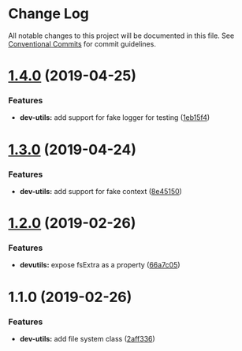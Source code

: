 # Change Log

All notable changes to this project will be documented in this file.
See [Conventional Commits](https://conventionalcommits.org) for commit guidelines.

# [1.4.0](https://github.com/adonisjs/adonis-framework/tree/master/packages/dev-utils/compare/@adonisjs/dev-utils@1.3.0...@adonisjs/dev-utils@1.4.0) (2019-04-25)


### Features

* **dev-utils:** add support for fake logger for testing ([1eb15f4](https://github.com/adonisjs/adonis-framework/tree/master/packages/dev-utils/commit/1eb15f4))





# [1.3.0](https://github.com/adonisjs/adonis-framework/tree/master/packages/dev-utils/compare/@adonisjs/dev-utils@1.2.0...@adonisjs/dev-utils@1.3.0) (2019-04-24)


### Features

* **dev-utils:** add support for fake context ([8e45150](https://github.com/adonisjs/adonis-framework/tree/master/packages/dev-utils/commit/8e45150))





# [1.2.0](https://github.com/adonisjs/adonis-framework/tree/master/packages/dev-utils/compare/@adonisjs/dev-utils@1.1.0...@adonisjs/dev-utils@1.2.0) (2019-02-26)


### Features

* **devutils:** expose fsExtra as a property ([66a7c05](https://github.com/adonisjs/adonis-framework/tree/master/packages/dev-utils/commit/66a7c05))





# 1.1.0 (2019-02-26)


### Features

* **dev-utils:** add file system class ([2aff336](https://github.com/adonisjs/adonis-framework/tree/master/packages/dev-utils/commit/2aff336))
